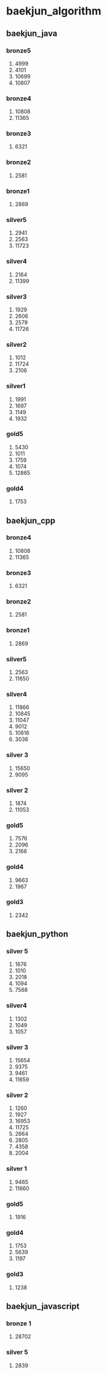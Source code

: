 # baekjun_algorithm

## baekjun_java

### bronze5

1. 4999
2. 4101
3. 10699
4. 10807

### bronze4

1. 10808
2. 11365

### bronze3

1. 6321

### bronze2

1. 2581

### bronze1

1. 2869

### silver5

1. 2941
2. 2563
3. 11723

### silver4

1. 2164
2. 11399

### silver3

1. 1929
2. 2606
3. 2579
4. 11726

### silver2

1. 1012
2. 11724
3. 2106

### silver1

1. 1991
2. 1697
3. 1149
4. 1932

### gold5

1. 5430
2. 1011
3. 1759
4. 1074
5. 12865

### gold4

1. 1753

## baekjun_cpp

### bronze4

1. 10808
2. 11365

### bronze3

1. 6321

### bronze2

1. 2581

### bronze1

1. 2869

### silver5

1. 2563
2. 11650

### silver4

1. 11866
2. 10845
3. 11047
4. 9012
5. 10816
6. 3036

### silver 3

1. 15650
2. 9095

### silver 2

1. 1874
2. 11053

### gold5

1. 7576
2. 2096
3. 2166

### gold4

1. 9663
2. 1967

### gold3

1. 2342

## baekjun_python

### silver 5

1. 1676
2. 1010
3. 2018
4. 1094
5. 7568

### silver4

1. 1302
2. 1049
3. 1057

### silver 3

1. 15654
2. 9375
3. 9461
4. 11659

### silver 2

1. 1260
2. 1927
3. 16953
4. 11725
5. 2664
6. 2805
7. 4358
8. 2004

### silver 1

1. 9465
2. 11660

### gold5

1. 1916

### gold4

1. 1753
2. 5639
3. 1197

### gold3

1. 1238

## baekjun_javascript

### bronze 1

1. 28702

### silver 5

1. 2839
